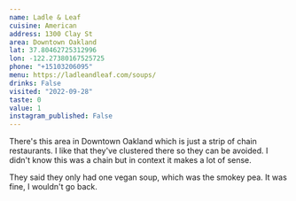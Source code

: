 ```yaml
---
name: Ladle & Leaf 
cuisine: American
address: 1300 Clay St
area: Downtown Oakland
lat: 37.80462725312996
lon: -122.27380167525725
phone: "+15103206095"
menu: https://ladleandleaf.com/soups/
drinks: False
visited: "2022-09-28"
taste: 0
value: 1
instagram_published: False
---
```


There's this area in Downtown Oakland which is just a strip of chain restaurants. I like that they've clustered there so they can be avoided. I didn't know this was a chain but in context it makes a lot of sense.

They said they only had one vegan soup, which was the smokey pea. It was fine, I wouldn't go back.
